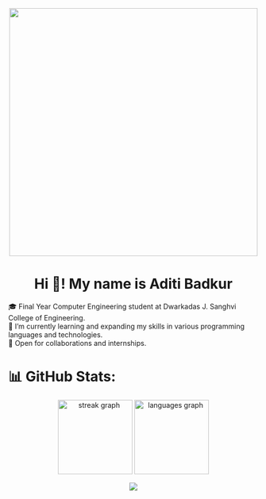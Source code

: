 <div align="center">
  <img height="500" src="https://user-images.githubusercontent.com/74038190/212750996-938b257b-266c-45a7-9af7-655341c0f58b.gif"  />
<!--   <img height="400" src="https://github.com/raghavk16/raghavk16/blob/master/giphy.webp" /> -->
</div>
<h1 align="center">Hi 👋! My name is Aditi Badkur </h1>
<!-- <h3>An aspiring full stack developer</h3> -->
🎓 Final Year Computer Engineering student at Dwarkadas J. Sanghvi College of Engineering.<br>🌱 I’m currently learning and expanding my skills in various programming languages and technologies.<br>🤝 Open for collaborations and internships.
<!-- <br>📫 How to reach me: aditisbadkur@gmail.com -->


# 📊 GitHub Stats:
<div align="center">
  <!-- <img src="https://github-readme-stats.vercel.app/api?username=aditibadkur&theme=gotham&hide_border=false&include_all_commits=true&count_private=true" height="150" alt="stats graph"  /> -->
  <img src="https://github-readme-streak-stats.herokuapp.com/?user=aditibadkur&theme=gotham&hide_border=false" height="150" alt="streak graph"  />
  <img src="https://github-readme-stats.vercel.app/api/top-langs/?username=aditibadkur&theme=gotham&hide_border=false&include_all_commits=true&count_private=true&layout=compact" height="150" alt="languages graph"  />

![](https://komarev.com/ghpvc/?aditibadkur) 

</div>



<!-- Proudly created with GPRM ( https://gprm.itsvg.in ) -->
